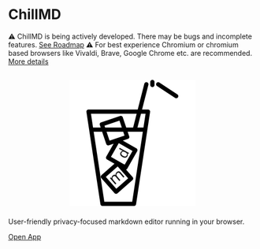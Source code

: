 # ChillMD

⚠️ ChillMD is being actively developed. There may be bugs and incomplete features. [See Roadmap](https://github.com/users/zareith/projects/1)
⚠️ For best experience Chromium or chromium based browsers like Vivaldi, Brave, Google Chrome etc. are recommended. [More details](https://github.com/zareith/chillmd/issues/1)

<h2 align="center">
  <img height="256" width="256" src="https://raw.githubusercontent.com/zareith/chillmd/refs/heads/main/public/logo.svg">
</h2>

User-friendly privacy-focused markdown editor running in your browser.

[Open App](https://zareith.github.io/chillmd/)
